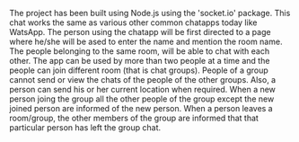 The project has been built using Node.js using the 'socket.io' package. This chat works the same as various other common chatapps today like WatsApp. The person using the chatapp will be first directed to a page where he/she will be ased to enter the name and mention the room name. The people belonging to the same room, will be able to chat with each other. The app can be used by more than two people at a time and the people can join different room (that is chat groups). People of a group cannot send or view the chats of the people of the other groups. Also, a person can send his or her current location when required. When a new person joing the group all the other people of the group except the new joined person are informed of the new person. When a person leaves a room/group, the other members of the group are informed that that particular person has left the group chat.
